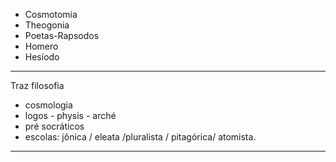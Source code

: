 - Cosmotomia
- Theogonia
- Poetas-Rapsodos
- Homero 
- Hesíodo
---
Traz filosofia
- cosmologia
- logos - physis - arché
- pré socráticos
- escolas: jônica /  eleata /pluralista / pitagórica/ atomista. 
---
